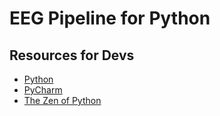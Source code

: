 # EEG Pipeline for Python

## Resources for Devs
- [Python](https://www.python.org/downloads/)
- [PyCharm](https://www.jetbrains.com/pycharm/download/)
- [The Zen of Python](https://peps.python.org/pep-0020/)
